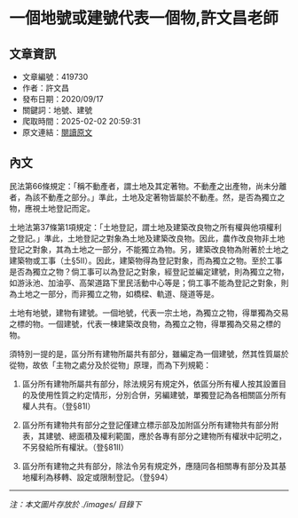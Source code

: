 # 一個地號或建號代表一個物,許文昌老師

## 文章資訊
- 文章編號：419730
- 作者：許文昌
- 發布日期：2020/09/17
- 關鍵詞：地號、建號
- 爬取時間：2025-02-02 20:59:31
- 原文連結：[閱讀原文](https://real-estate.get.com.tw/Columns/detail.aspx?no=419730)

## 內文
民法第66條規定：「稱不動產者，謂土地及其定著物。不動產之出產物，尚未分離者，為該不動產之部分。」準此，土地及定著物皆屬於不動產。然，是否為獨立之物，應視土地登記而定。

土地法第37條第1項規定：「土地登記，謂土地及建築改良物之所有權與他項權利之登記。」準此，土地登記之對象為土地及建築改良物。因此，農作改良物非土地登記之對象，其為土地之一部分，不能獨立為物。另，建築改良物為附著於土地之建築物或工事（土§5Ⅱ）。因此，建築物得為登記對象，而為獨立之物。至於工事是否為獨立之物？倘工事可以為登記之對象，經登記並編定建號，則為獨立之物，如游泳池、加油亭、高架道路下里民活動中心等是；倘工事不能為登記之對象，則為土地之一部分，而非獨立之物，如橋樑、軌道、隧道等是。

土地有地號，建物有建號。一個地號，代表一宗土地，為獨立之物，得單獨為交易之標的物。一個建號，代表一棟建築改良物，為獨立之物，得單獨為交易之標的物。

須特別一提的是，區分所有建物所屬共有部分，雖編定為一個建號，然其性質屬於從物，故依「主物之處分及於從物」原理，而為下列規範：

1. 區分所有建物所屬共有部分，除法規另有規定外，依區分所有權人按其設置目的及使用性質之約定情形，分別合併，另編建號，單獨登記為各相關區分所有權人共有。（登§81Ⅰ）

2. 區分所有建物共有部分之登記僅建立標示部及加附區分所有建物共有部分附表，其建號、總面積及權利範圍，應於各專有部分之建物所有權狀中記明之，不另發給所有權狀。（登§81Ⅱ）

3. 區分所有建物之共有部分，除法令另有規定外，應隨同各相關專有部分及其基地權利為移轉、設定或限制登記。（登§94）
---
*注：本文圖片存放於 ./images/ 目錄下*
